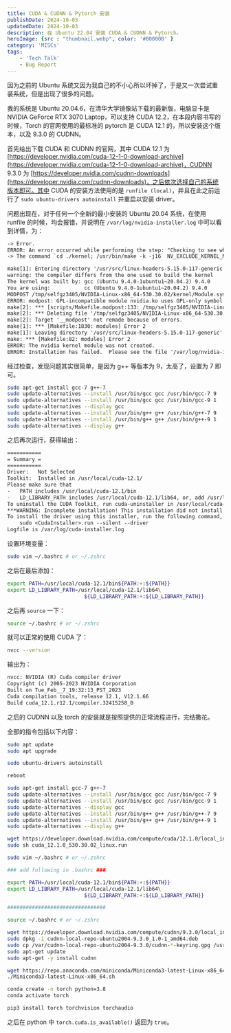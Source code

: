```yaml
---
title: CUDA & CUDNN & Pytorch 安装
publishDate: 2024-10-03
updatedDate: 2024-10-03
description: 在 Ubuntu 22.04 安装 CUDA & CUDNN & Pytorch。
heroImage: {src : "thumbnail.webp", color: '#000000' }
category: 'MISCs'
tags:
    - 'Tech Talk'
    - Bug Report
---
```


因为之前的 Ubuntu 系统又因为我自己的不小心所以坏掉了，于是又一次尝试重装系统，但是出现了很多的问题。

我的系统是 Ubuntu 20.04.6，在清华大学镜像站下载的最新版，电脑显卡是 NVIDIA GeForce RTX 3070 Laptop，可以支持 CUDA 12.2，在本段内容书写的时候，Torch 的官网使用的最标准的 pytorch 是 CUDA 12.1 的，所以安装这个版本，以及 9.3.0 的 CUDNN。

首先给出下载 CUDA 和 CUDNN 的官网，其中 CUDA 12.1 为 [https://developer.nvidia.com/cuda-12-1-0-download-archive](https://developer.nvidia.com/cuda-12-1-0-download-archive)，CUDNN 9.3.0 为 [https://developer.nvidia.com/cudnn-downloads](https://developer.nvidia.com/cudnn-downloads)，之后依次选择自己的系统版本即可。其中 CUDA 的安装方法使用的是 `runfile (local)`，并且在此之前运行了 `sudo ubuntu-drivers autoinstall` 并重启以安装 driver。

问题出现在，对于任何一个全新的最小安装的 Ubuntu 20.04 系统，在使用 runfile 的时候，均会报错，并说明在 `/var/log/nvidia-installer.log` 中可以看到详情，为：

```txt title="nvidia-installer.log"
-> Error.
ERROR: An error occurred while performing the step: "Checking to see whether the nvidia kernel module was successfully built". See /var/log/nvidia-installer.log for details.
-> The command `cd ./kernel; /usr/bin/make -k -j16  NV_EXCLUDE_KERNEL_MODULES="" SYSSRC="/lib/modules/5.15.0-117-generic/build" SYSOUT="/lib/modules/5.15.0-117-generic/build" NV_KERNEL_MODULES="nvidia"` failed with the following output:

make[1]: Entering directory '/usr/src/linux-headers-5.15.0-117-generic'
warning: the compiler differs from the one used to build the kernel
The kernel was built by: gcc (Ubuntu 9.4.0-1ubuntu1~20.04.2) 9.4.0
You are using:           cc (Ubuntu 9.4.0-1ubuntu1~20.04.2) 9.4.0
MODPOST /tmp/selfgz3405/NVIDIA-Linux-x86_64-530.30.02/kernel/Module.symvers
ERROR: modpost: GPL-incompatible module nvidia.ko uses GPL-only symbol 'rcu_read_unlock_strict'
make[2]: *** [scripts/Makefile.modpost:133: /tmp/selfgz3405/NVIDIA-Linux-x86_64-530.30.02/kernel/Module.symvers] Error 1
make[2]: *** Deleting file '/tmp/selfgz3405/NVIDIA-Linux-x86_64-530.30.02/kernel/Module.symvers'
make[2]: Target '__modpost' not remade because of errors.
make[1]: *** [Makefile:1830: modules] Error 2
make[1]: Leaving directory '/usr/src/linux-headers-5.15.0-117-generic'
make: *** [Makefile:82: modules] Error 2
ERROR: The nvidia kernel module was not created.
ERROR: Installation has failed.  Please see the file '/var/log/nvidia-installer.log' for details.  You may find suggestions on fixing installation problems in the README available on the Linux driver download page at www.nvidia.com.
```

经过检查，发现问题其实很简单，是因为 g++ 等版本为 9，太高了，设置为 7 即可。

```bash
sudo apt-get install gcc-7 g++-7
sudo update-alternatives --install /usr/bin/gcc gcc /usr/bin/gcc-7 9
sudo update-alternatives --install /usr/bin/gcc gcc /usr/bin/gcc-9 1 
sudo update-alternatives --display gcc
sudo update-alternatives --install /usr/bin/g++ g++ /usr/bin/g++-7 9
sudo update-alternatives --install /usr/bin/g++ g++ /usr/bin/g++-9 1
sudo update-alternatives --display g++
```

之后再次运行，获得输出：


```txt title="nvidia-installer.log"
===========
= Summary =
===========
Driver:   Not Selected
Toolkit:  Installed in /usr/local/cuda-12.1/
Please make sure that
-   PATH includes /usr/local/cuda-12.1/bin
-   LD_LIBRARY_PATH includes /usr/local/cuda-12.1/lib64, or, add /usr/local/cuda-12.1/lib64 to /etc/ld.so.conf and run ldconfig as root
To uninstall the CUDA Toolkit, run cuda-uninstaller in /usr/local/cuda-12.1/bin
***WARNING: Incomplete installation! This installation did not install the CUDA Driver. A driver of version at least 530.00 is required for CUDA 12.1 functionality to work.
To install the driver using this installer, run the following command, replacing <CudaInstaller> with the name of this run file:
    sudo <CudaInstaller>.run --silent --driver
Logfile is /var/log/cuda-installer.log
```

设置环境变量：

```bash
sudo vim ~/.bashrc # or ~/.zshrc
```

之后在最后添加：

```bash title=".bashrc"
export PATH=/usr/local/cuda-12.1/bin${PATH:+:${PATH}}
export LD_LIBRARY_PATH=/usr/local/cuda-12.1/lib64\
                         ${LD_LIBRARY_PATH:+:${LD_LIBRARY_PATH}}
```

之后再 `source` 一下：

```bash
source ~/.bashrc # or ~/.zshrc
```

就可以正常的使用 CUDA 了：

```bash
nvcc --version
```

输出为：

```txt
nvcc: NVIDIA (R) Cuda compiler driver
Copyright (c) 2005-2023 NVIDIA Corporation
Built on Tue_Feb__7_19:32:13_PST_2023
Cuda compilation tools, release 12.1, V12.1.66
Build cuda_12.1.r12.1/compiler.32415258_0
```

之后的 CUDNN 以及 torch 的安装就是按照提供的正常流程进行，完结撒花。

全部的指令包括以下内容：

```bash
sudo apt update
sudo apt upgrade

sudo ubuntu-drivers autoinstall

reboot

sudo apt-get install gcc-7 g++-7
sudo update-alternatives --install /usr/bin/gcc gcc /usr/bin/gcc-7 9
sudo update-alternatives --install /usr/bin/gcc gcc /usr/bin/gcc-9 1 
sudo update-alternatives --display gcc
sudo update-alternatives --install /usr/bin/g++ g++ /usr/bin/g++-7 9
sudo update-alternatives --install /usr/bin/g++ g++ /usr/bin/g++-9 1
sudo update-alternatives --display g++

wget https://developer.download.nvidia.com/compute/cuda/12.1.0/local_installers/cuda_12.1.0_530.30.02_linux.run
sudo sh cuda_12.1.0_530.30.02_linux.run

sudo vim ~/.bashrc # or ~/.zshrc

### add following in .bashrc ###

export PATH=/usr/local/cuda-12.1/bin${PATH:+:${PATH}}
export LD_LIBRARY_PATH=/usr/local/cuda-12.1/lib64\
                         ${LD_LIBRARY_PATH:+:${LD_LIBRARY_PATH}}

################################

source ~/.bashrc # or ~/.zshrc

wget https://developer.download.nvidia.com/compute/cudnn/9.3.0/local_installers/cudnn-local-repo-ubuntu2004-9.3.0_1.0-1_amd64.deb
sudo dpkg -i cudnn-local-repo-ubuntu2004-9.3.0_1.0-1_amd64.deb
sudo cp /var/cudnn-local-repo-ubuntu2004-9.3.0/cudnn-*-keyring.gpg /usr/share/keyrings/
sudo apt-get update
sudo apt-get -y install cudnn

wget https://repo.anaconda.com/miniconda/Miniconda3-latest-Linux-x86_64.sh
./Miniconda3-latest-Linux-x86_64.sh

conda create -n torch python=3.8
conda activate torch

pip3 install torch torchvision torchaudio
```

之后在 python 中 `torch.cuda.is_available()` 返回为 `true`。